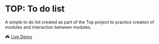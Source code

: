 # TOP: To do list
<p>A simple to do list created as part of the Top project to practice creation of modules and interaction between modules.</p>

🎮 [Live Demo](https://ele-00.github.io/top-todolist/)
